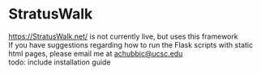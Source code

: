 # StratusWalk
https://StratusWalk.net/ is not currently live, but uses this framework  
If you have suggestions regarding how to run the Flask scripts with static html pages, please email me at achubbic@ucsc.edu  
todo: include installation guide  
